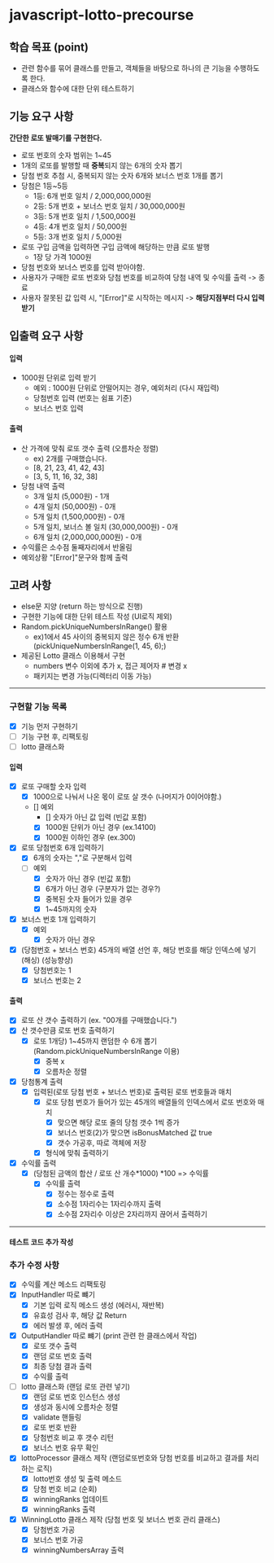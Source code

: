 # javascript-lotto-precourse

## 학습 목표 (point)

- 관련 함수를 묶어 클래스를 만들고, 객체들을 바탕으로 하나의 큰 기능을 수행하도록 한다.
- 클래스와 함수에 대한 단위 테스트하기

## 기능 요구 사항

**간단한 로또 발매기를 구현한다.**

- 로또 번호의 숫자 범위는 1~45
- 1개의 로또를 발행할 때 **중복**되지 않는 6개의 숫자 뽑기
- 당첨 번호 추첨 시, 중복되지 않는 숫자 6개와 보너스 번호 1개를 뽑기
- 당첨은 1등~5등
  - 1등: 6개 번호 일치 / 2,000,000,000원
  - 2등: 5개 번호 + 보너스 번호 일치 / 30,000,000원
  - 3등: 5개 번호 일치 / 1,500,000원
  - 4등: 4개 번호 일치 / 50,000원
  - 5등: 3개 번호 일치 / 5,000원
- 로또 구입 금액을 입력하면 구입 금액에 해당하는 만큼 로또 발행
  - 1장 당 가격 1000원
- 당첨 번호와 보너스 번호를 입력 받아야함.
- 사용자가 구매한 로또 번호와 당첨 번호를 비교하여 당첨 내역 및 수익률 출력 -> 종료
- 사용자 잘못된 값 입력 시, "[Error]"로 시작하는 메시지 -> **해당지점부터 다시 입력받기**

## 입출력 요구 사항

#### 입력

- 1000원 단위로 입력 받기
  - 예외 : 1000원 단위로 안떨어지는 경우, 예외처리 (다시 재입력)
  - 당첨번호 입력 (번호는 쉼표 기준)
  - 보너스 번호 입력

#### 출력

- 산 가격에 맞춰 로또 갯수 출력 (오름차순 정렬)
  - ex) 2개를 구매했습니다.
  - [8, 21, 23, 41, 42, 43]
  - [3, 5, 11, 16, 32, 38]
- 당첨 내역 출력
  - 3개 일치 (5,000원) - 1개
  - 4개 일치 (50,000원) - 0개
  - 5개 일치 (1,500,000원) - 0개
  - 5개 일치, 보너스 볼 일치 (30,000,000원) - 0개
  - 6개 일치 (2,000,000,000원) - 0개
- 수익률은 소수점 둘째자리에서 반올림
- 예외상황 "[Error]"문구와 함께 출력

## 고려 사항

- else문 지양 (return 하는 방식으로 진행)
- 구현한 기능에 대한 단위 테스트 작성 (UI로직 제외)
- Random.pickUniqueNumbersInRange() 활용
  - ex)1에서 45 사이의 중복되지 않은 정수 6개 반환 (pickUniqueNumbersInRange(1, 45, 6);)
- 제공된 Lotto 클래스 이용해서 구현
  - numbers 변수 이외에 추가 x, 접근 제어자 # 변경 x
  - 패키지는 변경 가능(디렉터리 이동 가능)

---

### 구현할 기능 목록

- [x] 기능 먼저 구현하기
- [ ] 기능 구현 후, 리팩토링
- [ ] lotto 클래스화

#### 입력

- [x] 로또 구매할 숫자 입력
  - [x] 1000으로 나눠서 나온 몫이 로또 살 갯수 (나머지가 0이어야함.)
  - [] 예외
    - [] 숫자가 아닌 값 입력 (빈값 포함)
    - [x] 1000원 단위가 아닌 경우 (ex.14100)
    - [x] 1000원 이하인 경우 (ex.300)
- [x] 로또 당첨번호 6개 입력하기
  - [x] 6개의 숫자는 ","로 구분해서 입력
  - [ ] 예외
    - [x] 숫자가 아닌 경우 (빈값 포함)
    - [x] 6개가 아닌 경우 (구분자가 없는 경우?)
    - [x] 중복된 숫자 들어가 있을 경우
    - [x] 1~45까지의 숫자
- [x] 보너스 번호 1개 입력하기
  - [x] 예외
    - [x] 숫자가 아닌 경우
- [x] (당첨번호 + 보너스 번호) 45개의 배열 선언 후, 해당 번호를 해당 인덱스에 넣기 (해싱) (성능향상)
  - [x] 당첨번호는 1
  - [x] 보너스 번호는 2

#### 출력

- [x] 로또 산 갯수 출력하기 (ex. "00개를 구매했습니다.")
- [x] 산 갯수만큼 로또 번호 출력하기
  - [x] 로또 1개당) 1~45까지 랜덤한 수 6개 뽑기 (Random.pickUniqueNumbersInRange 이용)
    - [x] 중복 x
    - [x] 오름차순 정렬
- [x] 당첨통계 출력
  - [x] 입력된(로또 당첨 번호 + 보너스 번호)로 출력된 로또 번호들과 매치
    - [x] 로또 당첨 번호가 들어가 있는 45개의 배열들의 인덱스에서 로또 번호와 매치
      - [x] 맞으면 해당 로또 줄의 당첨 갯수 1씩 증가
      - [x] 보너스 번호(2)가 맞으면 isBonusMatched 값 true
      - [x] 갯수 가공후, 따로 객체에 저장
    - [x] 형식에 맞춰 출력하기
- [x] 수익률 출력
  - [x] (당첨된 금액의 합산 / 로또 산 개수\*1000) \*100 => 수익률
    - [x] 수익률 출력
      - [x] 정수는 정수로 출력
      - [x] 소수점 1자리수는 1자리수까지 출력
      - [x] 소수점 2자리수 이상은 2자리까지 끊어서 출력하기

---

#### 테스트 코드 추가 작성

### 추가 수정 사항

- [x] 수익률 계산 메소드 리팩토링
- [x] InputHandler 따로 뺴기
  - [x] 기본 입력 로직 메소드 생성 (에러시, 재반복)
  - [x] 유효성 검사 후, 해당 값 Return
  - [x] 에러 발생 후, 에러 출력
- [x] OutputHandler 따로 뺴기 (print 관련 한 클래스에서 작업)
  - [x] 로또 갯수 출력
  - [x] 랜덤 로또 번호 출력
  - [x] 최종 당첨 결과 출력
  - [x] 수익률 출력
- [ ] lotto 클래스화 (랜덤 로또 관련 넣기)
  - [x] 랜덤 로또 번호 인스턴스 생성
  - [x] 생성과 동시에 오름차순 정렬
  - [x] validate 핸들링
  - [x] 로또 번호 반환
  - [x] 당첨번호 비교 후 갯수 리턴
  - [x] 보너스 번호 유무 확인
- [x] lottoProcessor 클래스 제작 (랜덤로또번호와 당첨 번호를 비교하고 결과를 처리하는 로직)
  - [x] lotto번호 생성 및 출력 메소드
  - [x] 당첨 번호 비교 (순회)
  - [x] winningRanks 업데이트
  - [x] winningRanks 출력
- [x] WinningLotto 클래스 제작 (당첨 번호 및 보너스 번호 관리 클래스)
  - [x] 당첨번호 가공
  - [x] 보너스 번호 가공
  - [x] winningNumbersArray 출력
